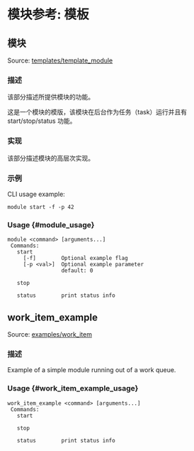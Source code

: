 # 模块参考: 模板

## 模块

Source: [templates/template_module](https://github.com/PX4/PX4-Autopilot/tree/main/src/templates/template_module)

### 描述

该部分描述所提供模块的功能。

这是一个模块的模版，该模块在后台作为任务（task）运行并且有 start/stop/status 功能。

### 实现

该部分描述模块的高层次实现。

### 示例

CLI usage example:

```
module start -f -p 42
```

### Usage {#module_usage}

```
module <command> [arguments...]
 Commands:
   start
     [-f]        Optional example flag
     [-p <val>]  Optional example parameter
                 default: 0

   stop

   status        print status info
```

## work_item_example

Source: [examples/work_item](https://github.com/PX4/PX4-Autopilot/tree/main/src/examples/work_item)

### 描述

Example of a simple module running out of a work queue.

### Usage {#work_item_example_usage}

```
work_item_example <command> [arguments...]
 Commands:
   start

   stop

   status        print status info
```
